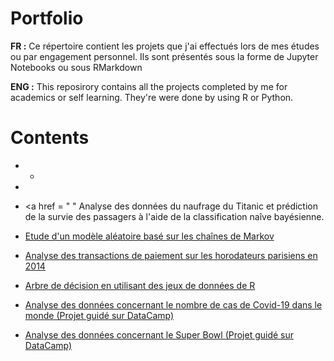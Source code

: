 # Portfolio 

**FR :**
Ce répertoire contient les projets que j'ai effectués lors de mes études ou par engagement personnel. Ils sont présentés sous la forme de Jupyter Notebooks ou sous RMarkdown 

**ENG :**
This reposirory contains all the projects completed by me for academics or self learning. They're were done by using R or Python.



# Contents 

- -
- 
- <a href = " " Analyse des données du naufrage du Titanic et prédiction de la survie des passagers à l'aide de la classification naîve bayésienne. 

- <a href = "https://github.com/MelissaEve509/Projets/blob/master/ProjetTutore_Eveillard_Queric.pdf" target="_blank"> Etude d'un modèle aléatoire basé sur les chaînes de Markov </a>

- <a href = "https://github.com/MelissaEve509/Projets/blob/master/Projet%20-%20EVEILLARD%20(1).ipynb" target="_blank">Analyse des transactions de paiement sur les horodateurs parisiens en 2014</a>

- <a href = "https://github.com/MelissaEve509/Projets/blob/master/DM_Melissa_Eveillard.pdf" target = "_blank"> Arbre de décision en utilisant des jeux de données de R </a>

- <a href= "https://github.com/MelissaEve509/Projets/blob/master/notebook.ipynb" target = "_blank"> Analyse des données concernant le nombre de cas de Covid-19 dans le monde (Projet guidé sur DataCamp) </a>

- <a href= "https://github.com/MelissaEve509/Projets/blob/master/AnalysingTVData.ipynb" target = "_blank"> Analyse des données concernant le Super Bowl (Projet guidé sur DataCamp)  </a>
